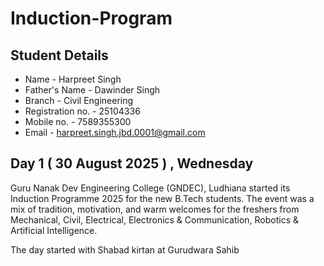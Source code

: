 # **Induction-Program**
## Student Details
* Name - Harpreet Singh
* Father's Name - Dawinder Singh
* Branch - Civil Engineering
* Registration no. - 25104336
* Mobile no. - 7589355300
* Email - harpreet.singh.jbd.0001@gmail.com


## Day 1 ( 30 August 2025 ) , Wednesday

Guru Nanak Dev Engineering College (GNDEC), Ludhiana started its Induction Programme 2025 for the new B.Tech students. The event was a mix of tradition, motivation, and warm welcomes for the freshers from Mechanical, Civil, Electrical, Electronics & Communication, Robotics & Artificial Intelligence.

The day started with Shabad kirtan at Gurudwara Sahib 


